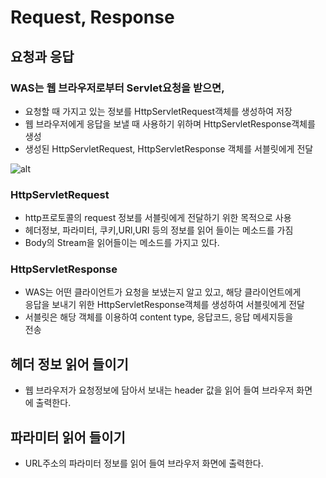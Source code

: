 Request, Response
=================

## 요청과 응답

### WAS는 웹 브라우저로부터 Servlet요청을 받으면,

* 요청할 때 가지고 있는 정보를 HttpServletRequest객체를 생성하여 저장
* 웹 브라우저에게 응답을 보낼 때 사용하기 위하며 HttpServletResponse객체를 생성
* 생성된 HttpServletRequest, HttpServletResponse 객체를 서블릿에게 전달

![alt](https://cphinf.pstatic.net/mooc/20180124_79/15167843899250uB2H_PNG/1_5_4_request_response.PNG?type=w760)

### HttpServletRequest

* http프로토콜의 request 정보를 서블릿에게 전달하기 위한 목적으로 사용
* 헤더정보, 파라미터, 쿠키,URl,URI 등의 정보를 읽어 들이는 메소드를 가짐
* Body의 Stream을 읽어들이는 메소드를 가지고 있다.

### HttpServletResponse

* WAS는 어떤 클라이언트가 요청을 보냈는지 알고 있고, 해당 클라이언트에게  
  응답을 보내기 위한 HttpServletResponse객체를 생성하여 서블릿에게 전달
* 서블릿은 해당 객체를 이용하여 content type, 응답코드, 응답 메세지등을  
  전송

## 헤더 정보 읽어 들이기

* 웹 브라우저가 요청정보에 담아서 보내는 header 값을 읽어 들여 브라우저 화면  
  에 출력한다.

## 파라미터 읽어 들이기

* URL주소의 파라미터 정보를 읽어 들여 브라우저 화면에 출력한다.